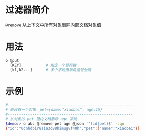 # 过滤器简介

`@remove` 从上下文中所有对象删除内部文档对象值

# 用法

```bash
o @put
  [KEY]           # 指定一个目标键
  [k1,k2...]      # 多个字段用半角逗号分隔
```

# 示例

```bash
#--------------------------------------------------------
# 假设有一个对象，pet={name:"xiaobai", age:15}
#--------------------------------------------------------
# 从对象的 pet 键内文档删除 age 字段
$demo:> o abc @remove pet age @json '^(id|pet)$' -cqn
{"id":"0cnhdbir8sin3q88himugvf40h","pet":{"name":"xiaobai"}}
```


